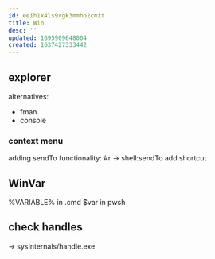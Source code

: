 ```yaml
---
id: eeih1x4ls9rgk3mmho2cmit
title: Win
desc: ''
updated: 1695909648004
created: 1637427333442
---
```


## explorer
alternatives:
- fman
- console

### context menu
adding sendTo functionality:
\#r -> shell:sendTo
add shortcut

## WinVar
%VARIABLE% in .cmd
$var in pwsh

## check handles
-> sysInternals/handle.exe
